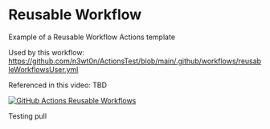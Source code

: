 # Reusable Workflow

Example of a Reusable Workflow Actions template 

Used by this workflow: https://github.com/n3wt0n/ActionsTest/blob/main/.github/workflows/reusableWorkflowsUser.yml

Referenced in this video: TBD

[![GitHub Actions Reusable Workflows](https://img.youtube.com/vi/XXXX/0.jpg)](https://www.youtube.com/watch?v=XXXX)

Testing pull
